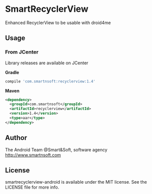 # SmartRecyclerView

Enhanced RecyclerView to be usable with droid4me

## Usage

### From JCenter

Library releases are available on JCenter

**Gradle**

```groovy
compile 'com.smartnsoft:recyclerview:1.4'
```

**Maven**

```xml
<dependency>
  <groupId>com.smartnsoft</groupId>
  <artifactId>recyclerview</artifactId>
  <version>1.4</version>
  <type>aar</type>
</dependency>
```
## Author

The Android Team @Smart&Soft, software agency http://www.smartnsoft.com

## License

smartrecyclerview-android is available under the MIT license. See the LICENSE file for more info.
